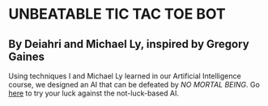 # UNBEATABLE TIC TAC TOE BOT
## By Deiahri and Michael Ly, inspired by Gregory Gaines

Using techniques I and Michael Ly learned in our Artificial Intelligence course, we designed an AI that can be defeated by *NO MORTAL BEING*. Go [here](https://deiahri.github.io/TicTacToe.js) to try your luck against the not-luck-based AI.